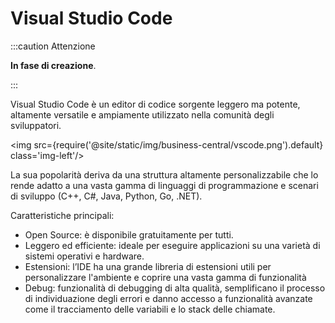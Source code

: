 
# Visual Studio Code

:::caution Attenzione

**In fase di creazione**.

:::

Visual Studio Code è un editor di codice sorgente leggero ma potente, altamente versatile e ampiamente utilizzato nella comunità degli sviluppatori.

<img src={require('@site/static/img/business-central/vscode.png').default} class='img-left'/>

La sua popolarità deriva da una struttura altamente personalizzabile che lo rende adatto a una vasta gamma di linguaggi di programmazione e scenari di sviluppo (C++, C#, Java, Python, Go, .NET).

Caratteristiche principali:
* Open Source: è disponibile gratuitamente per tutti. 
* Leggero ed efficiente: ideale per eseguire applicazioni su una varietà di sistemi operativi e hardware. 
* Estensioni: l’IDE ha una grande libreria di estensioni utili per personalizzare l'ambiente e coprire una vasta gamma di funzionalità
* Debug: funzionalità di debugging di alta qualità, semplificano il processo di individuazione degli errori e danno accesso a funzionalità avanzate come il tracciamento delle variabili e lo stack delle chiamate.
